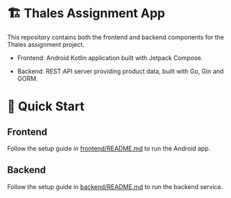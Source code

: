 # 🏗️ Thales Assignment App

This repository contains both the frontend and backend components for the Thales assignment project.

- Frontend: Android Kotlin application built with Jetpack Compose.

- Backend: REST API server providing product data, built with Go, Gin and GORM.

# 🚀 Quick Start

## Frontend

Follow the setup guide in [frontend/README.md](./frontend/README.md) to run the Android app.

## Backend

Follow the setup guide in [backend/README.md](./backend/README.md) to run the backend service.
